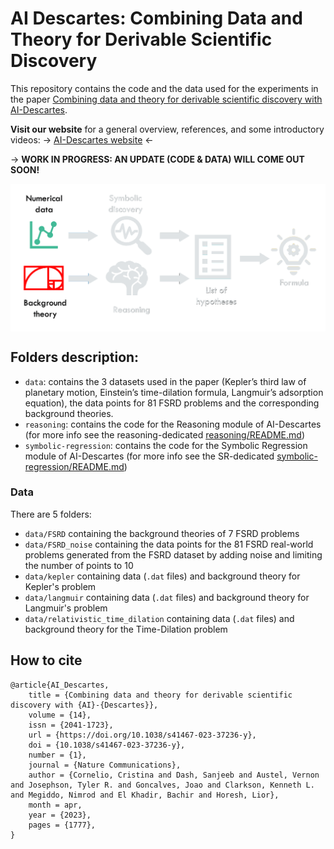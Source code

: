 # AI Descartes: Combining Data and Theory for Derivable Scientific Discovery

This repository contains the code and the data used for the experiments in the paper [Combining data and theory for derivable scientific discovery with AI-Descartes](https://rdcu.be/c9IAY).

**Visit our website** for a general overview, references, and some introductory videos: &rarr; [AI-Descartes website](https://ai-descartes.github.io) &larr;

&rarr; **WORK IN PROGRESS: AN UPDATE (CODE & DATA) WILL COME OUT SOON!** 

<p align="center"> <img align="center" src="figures/System.gif" alt="system overview"/> </p> 



## Folders description:
* `data`: contains the 3 datasets used in the paper (Kepler’s third law of planetary motion, Einstein’s time-dilation formula, Langmuir’s adsorption equation), the data points for 81 FSRD problems and the corresponding background theories.
* `reasoning`: contains the code for the Reasoning module of AI-Descartes (for more info see the reasoning-dedicated [reasoning/README.md](reasoning/README.md))
* `symbolic-regression`: contains the code for the Symbolic Regression module of AI-Descartes (for more info see the SR-dedicated [symbolic-regression/README.md](symbolic-regression/README.md))

### Data
There are 5 folders:
* `data/FSRD` containing the background theories of 7 FSRD problems
* `data/FSRD_noise` containing the data points for the 81 FSRD real-world problems generated from the FSRD dataset by adding noise and limiting the number of points to 10
* `data/kepler` containing data (`.dat` files) and background theory for Kepler's problem
* `data/langmuir` containing data (`.dat` files) and background theory for Langmuir's problem
* `data/relativistic_time_dilation` containing data (`.dat` files) and background theory for the Time-Dilation problem

## How to cite

```
@article{AI_Descartes,
	title = {Combining data and theory for derivable scientific discovery with {AI}-{Descartes}},
	volume = {14},
	issn = {2041-1723},
	url = {https://doi.org/10.1038/s41467-023-37236-y},
	doi = {10.1038/s41467-023-37236-y},
	number = {1},
	journal = {Nature Communications},
	author = {Cornelio, Cristina and Dash, Sanjeeb and Austel, Vernon and Josephson, Tyler R. and Goncalves, Joao and Clarkson, Kenneth L. and Megiddo, Nimrod and El Khadir, Bachir and Horesh, Lior},
	month = apr,
	year = {2023},
	pages = {1777},
}
```


